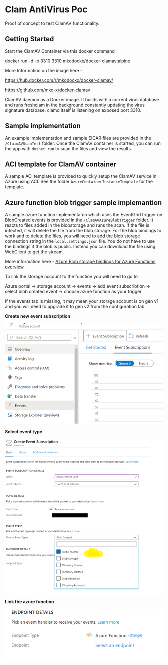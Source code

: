 # Clam AntiVirus Poc

Proof of concept to test ClamAV functionality. 

## Getting Started

Start the ClamAV Container via this docker command

docker run -d -p 3310:3310 mkodockx/docker-clamav:alpine

More Information on the image here - 

https://hub.docker.com/r/mkodockx/docker-clamav/ 

https://github.com/mko-x/docker-clamav

ClamAV daemon as a Docker image. It builds with a current virus database and runs freshclam in the background constantly updating the virus signature database. clamd itself is listening on exposed port 3310.

## Sample implementation
An example implementation and sample EICAR files are provided in the `/ClaimAVScanTest` folder.
Once the ClamAV container is started, you can run the app with `dotnet run` to scan the files and view the results.

## ACI template for ClamAV container
A sample ACI template is provided to quickly setup the ClamAV service in Azure using ACI. See the folder `AzureContainerInstanceTemplate` for the template.

## Azure function blob trigger sample implemantion
A sample azure function implementaton which uses the EventGrid trigger on BlobCreated events is provided in the `/ClamAVAzureBlobTrigger` folder. It reacts to files added in the blobstorage and runs the scan. If the file is infected, it will delete the file from the blob storage. For the blob bindings to work and to delete the files, you will need to add the blob storage connection string in the `local.settings.json` file. You do not have to use the bindings if the blob is public. Instead you can download the file using WebClient to get the stream. 

More information here - [Azure Blob storage bindings for Azure Functions overview](https://docs.microsoft.com/en-us/azure/azure-functions/functions-bindings-storage-blob)

To link the storage account to the function you will need to go to 

Azure portal -> storage account -> events -> add event subscribtion -> select blob created event -> choose azure function as your trigger

If the events tab is missing, it may mean your storage account is on gen v1 and you will need to upgrade it to gen v2 from the configuration tab. 

**Create new event subscription**

![Create new event subscription](https://github.com/shayanc/ClamAVPoc/blob/master/_Images/NewSubscription.png)

**Select event type**

![test](https://github.com/shayanc/ClamAVPoc/blob/master/_Images/CreateEvent.png)

**Link the azure function**

![test](https://github.com/shayanc/ClamAVPoc/blob/master/_Images/ChooseFunction.png)
